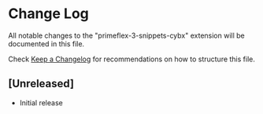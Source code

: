 # Change Log

All notable changes to the "primeflex-3-snippets-cybx" extension will be documented in this file.

Check [Keep a Changelog](http://keepachangelog.com/) for recommendations on how to structure this file.

## [Unreleased]

- Initial release